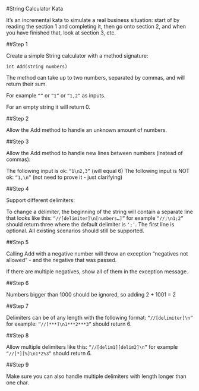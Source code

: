 #String Calculator Kata

It’s an incremental kata to simulate a real business situation: start of by reading the section 1 and completing it, then go onto section 2, and when you have finished that, look at section 3, etc.

##Step 1

Create a simple String calculator with a method signature:

```int Add(string numbers)```

The method can take up to two numbers, separated by commas, and will return their sum.

For example ```“”``` or ```“1”``` or ```“1,2”``` as inputs.

For an empty string it will return 0.

##Step 2

Allow the Add method to handle an unknown amount of numbers.

##Step 3

Allow the Add method to handle new lines between numbers (instead of commas):

The following input is ok: ```“1\n2,3”``` (will equal 6)
The following input is NOT ok: ```“1,\n”``` (not need to prove it - just clarifying)

##Step 4

Support different delimiters:

To change a delimiter, the beginning of the string will contain a separate line that looks like this: ```“//[delimiter]\n[numbers…]”``` for example ```“//;\n1;2”``` 
should return three where the default delimiter is ```‘;’```.
The first line is optional. All existing scenarios should still be supported.

##Step 5

Calling Add with a negative number will throw an exception “negatives not allowed” - and the negative that was passed.

If there are multiple negatives, show all of them in the exception message.

##Step 6

Numbers bigger than 1000 should be ignored, so adding 2 + 1001 = 2

##Step 7

Delimiters can be of any length with the following format: ```“//[delimiter]\n”```
for example: ```“//[***]\n1***2***3”``` should return 6.

##Step 8

Allow multiple delimiters like this: ```“//[delim1][delim2]\n”``` for example 
```“//[*][%]\n1*2%3”``` should return 6.

##Step 9

Make sure you can also handle multiple delimiters with length longer than one char.